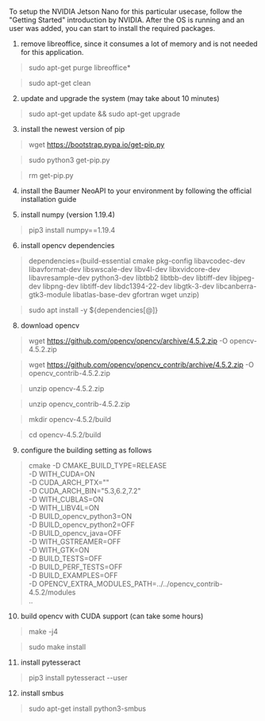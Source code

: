 To setup the NVIDIA Jetson Nano for this particular usecase, follow the "Getting Started" introduction by NVIDIA.
After the OS is running and an user was added, you can start to install the required packages.

1. remove libreoffice, since it consumes a lot of memory and is not needed for this application.
> sudo apt-get purge libreoffice*

> sudo apt-get clean

2. update and upgrade the system (may take about 10 minutes)
> sudo apt-get update && sudo apt-get upgrade

3. install the newest version of pip
> wget https://bootstrap.pypa.io/get-pip.py

> sudo python3 get-pip.py

> rm get-pip.py

4. install the Baumer NeoAPI to your environment by following the official installation guide

5. install numpy (version 1.19.4)
> pip3 install numpy==1.19.4

6. install opencv dependencies
> dependencies=(build-essential
              cmake
              pkg-config
              libavcodec-dev
              libavformat-dev
              libswscale-dev
              libv4l-dev
              libxvidcore-dev
              libavresample-dev
              python3-dev
              libtbb2
              libtbb-dev
              libtiff-dev
              libjpeg-dev
              libpng-dev
              libtiff-dev
              libdc1394-22-dev
              libgtk-3-dev
              libcanberra-gtk3-module
              libatlas-base-dev
              gfortran
              wget
              unzip)

> sudo apt install -y ${dependencies[@]}

8. download opencv 
> wget https://github.com/opencv/opencv/archive/4.5.2.zip -O opencv-4.5.2.zip

> wget https://github.com/opencv/opencv_contrib/archive/4.5.2.zip -O opencv_contrib-4.5.2.zip

> unzip opencv-4.5.2.zip

> unzip opencv_contrib-4.5.2.zip

> mkdir opencv-4.5.2/build

> cd opencv-4.5.2/build

9. configure the building setting as follows
> cmake -D CMAKE_BUILD_TYPE=RELEASE \
      -D WITH_CUDA=ON \
      -D CUDA_ARCH_PTX="" \
      -D CUDA_ARCH_BIN="5.3,6.2,7.2" \
      -D WITH_CUBLAS=ON \
      -D WITH_LIBV4L=ON \
      -D BUILD_opencv_python3=ON \
      -D BUILD_opencv_python2=OFF \
      -D BUILD_opencv_java=OFF \
      -D WITH_GSTREAMER=OFF \
      -D WITH_GTK=ON \
      -D BUILD_TESTS=OFF \
      -D BUILD_PERF_TESTS=OFF \
      -D BUILD_EXAMPLES=OFF \
      -D OPENCV_EXTRA_MODULES_PATH=../../opencv_contrib-4.5.2/modules \
      ..

10. build opencv with CUDA support (can take some hours)
> make -j4

> sudo make install

11. install pytesseract
> pip3 install pytesseract --user

12. install smbus
> sudo apt-get install python3-smbus
